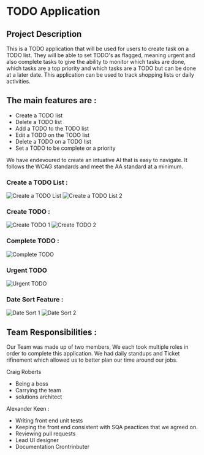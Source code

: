 # TODO Application

## Project Description

This is a TODO application that will be used for users to create task on a TODO list. They will be able to set TODO's as flagged, meaning urgent and also complete tasks to give the ability to monitor which tasks are done, which tasks are a top priority and which tasks are a TODO but can be done at a later date. This application can be used to track shopping lists or daily activities.

## The main features are :

- Create a TODO list
- Delete a TODO list
- Add a TODO to the TODO list
- Edit a TODO on the TODO list
- Delete a TODO on a TODO list
- Set a TODO to be complete or a priority

We have endevoured to create an intuative AI that is easy to navigate. It follows the WCAG standards and meet the AA standard at a minimum. 

### Create a TODO List : 
![Create a TODO List](./screenshots/createTODOList.png)
![Create a TODO List 2](./screenshots/createTODOList2.png)

### Create TODO :
![Create TODO 1](./screenshots/createTODO1.png)
![Create TODO 2](./screenshots/createTODO2.png)

### Complete TODO :
![Complete TODO](./screenshots/completeTODO.png)

### Urgent TODO
![Urgent TODO](./screenshots/importantTODO.png)

### Date Sort Feature :
![Date Sort 1](./screenshots/dateSort1.png)
![Date Sort 2](./screenshots/completeTODO.png)

## Team Responsibilities :
Our Team was made up of two members, We each took multiple roles in order to complete this application. We had daily standups and Ticket rifinement which allowed us to better plan our time around our jobs.

Craig Roberts

- Being a boss
- Carrying the team
- solutions architect 

Alexander Keen : 
- Writing front end unit tests
- Keeping the front end consistent with SQA peactices that we agreed on.
- Reviewing pull requests
- Lead UI designer
- Documentation Crontrinbuter